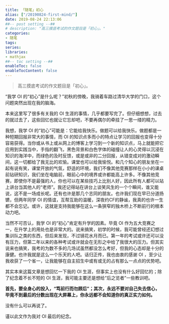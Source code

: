 ```yaml
---
title: 「随笔」初心
alias: ["/20190824-first-mind/"]
date: 2019-08-24 22:13:06
##-- post setting --##
# description: "高三摸底考试的作文题目是「初心」。"
categories:
- 随笔
tags:
series:
libraries:
- mathjax 
##-- toc setting --##
enableToc: false
enableTocContent: false
---
```


> 高三摸底考试的作文题目是「初心」。

<!--more-->

“我学 OI 的“初心”是什么呢？”初秋的傍晚，我骑着车路过清华大学的门口，这个问题突然出现在我的脑海。

本来这里写了很多有关我的 OI 生涯的事情，几乎都要写完了。但仔细想想，过去的就过去了，这些回忆也就让它忘却吧，不要再偶尔的牵挂了一思一缕的精力。

我想，我学 OI 的“初心”可能是：它能给我快乐。做题可以给我快乐。做题都是一种短期回报非常大的事情，而 OI 的知识点多而小的特点让学习的回报也变得十分容易获得。当你或从书上或从网上的博客上学习到一个新的知识点，马上就能把它应用到实践当中，手指的翻飞，黑色背景和白色字体的碰撞让人的心灵得以沉浸在知识的海洋中，而绿色的及时反馈，或是或非的二分回报，从错变成对的激动瞬间，这一切都给了我无比的欢愉。课堂也可以给我愉悦。和几个知心的朋友坐在一起有说有笑，课堂开放的气氛，舒适的环境，我们不像其他竞赛那样在小小的课桌前钻研知识，我们坐在电脑前，眼前心中的境界或许都能高上许多。不像其他竞赛，即使你不是最强的人，你也可以在某些技巧上比别人好，因此所有人都可以站上讲台当其他人的“老师”。我还记得站在讲台上谈笑风生的一个个瞬间，谁又能说，这不是一场成长呢。还有也许是那几个志同的朋友。也许我们现在早已分道扬镳，但两年同学 OI 的情谊，互帮互助的温暖，深夜约CF的静谧，我真的也许一生都不会忘记。或许，这就是支持我能够在这么一条狭窄的独木桥上不断前行的根本动力吧。

当然不可否认，我学 OI 的“初心”肯定有升学的因素。毕竟 OI 作为五大竞赛之一，在升学上的用处也是非常大的。说来搞笑，初学的时候，我可能曾经还幻想过集训队之类的东西，但后来发现，不过镜花水月而已。第一年的考试或许还可以没有压力，但第二年以来的各种考试或许就会在无形之中给了我很大的压力。但其实说来也搞笑，我考的为数不多的几场试虽然都没怎么考好，但我的心态却是十分的康健。也许我就是这么一个乐天的人吧。话归正传，我也由衷的感谢 OI ，至少让我收获了一个省一，让我能够在自主招生中或有或无的占有那么一点点的优势吧。

其实本来这篇文章是想回忆一下我的 OI 生涯，但事实上也没有什么好回忆的；除了纪念着不长不短的 OI 生涯，我可能主要还是想给“后之览者”一些教训吧。

**首先，要全身心的投入，“笃前行而勿顾后”；其次，永远不要对自己失去信心，毕竟不到最后的分数出现在大屏幕上，你永远都不会知道你的真正实力如何。**

没有什么可以再说了。

谨以此文作为我对 OI 最后的纪念。